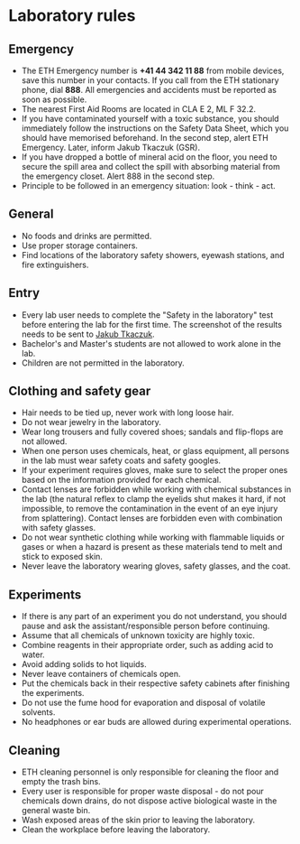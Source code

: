 # Laboratory rules

## Emergency
- The ETH Emergency number is **+41 44 342 11 88** from mobile devices, save this number in your contacts. If you call from the ETH stationary phone, dial **888**. All emergencies and accidents must be reported as soon as possible.
- The nearest First Aid Rooms are located in CLA E 2, ML F 32.2.
- If you have contaminated yourself with a toxic substance, you should immediately follow the instructions on the Safety Data Sheet, which you should have memorised beforehand. In the second step, alert ETH Emergency. Later, inform Jakub Tkaczuk (GSR).
- If you have dropped a bottle of mineral acid on the floor, you need to secure the spill area and collect the spill with absorbing material from the emergency closet. Alert 888 in the second step.
- Principle to be followed in an emergency situation: look - think - act.

## General
- No foods and drinks are permitted.
- Use proper storage containers.
- Find locations of the laboratory safety showers, eyewash stations, and fire extinguishers.

## Entry
- Every lab user needs to complete the "Safety in the laboratory" test before entering the lab for the first time. The screenshot of the results needs to be sent to [Jakub Tkaczuk](mailto:jtkaczuk@ethz.ch).
- Bachelor's and Master's students are not allowed to work alone in the lab.
- Children are not permitted in the laboratory.

## Clothing and safety gear
- Hair needs to be tied up, never work with long loose hair.
- Do not wear jewelry in the laboratory.
- Wear long trousers and fully covered shoes; sandals and flip-flops are not allowed.
- When one person uses chemicals, heat, or glass equipment, all persons in the lab must wear safety coats and safety googles.
- If your experiment requires gloves, make sure to select the proper ones based on the information provided for each chemical.
- Contact lenses are forbidden while working with chemical substances in the lab (the natural reflex to clamp the eyelids shut makes it hard, if not impossible, to remove the contamination in the event of an eye injury from splattering). Contact lenses are forbidden even with combination with safety glasses.
- Do not wear synthetic clothing while working with flammable liquids or gases or when a hazard is present as these materials tend to melt and stick to exposed skin.
- Never leave the laboratory wearing gloves, safety glasses, and the coat.

## Experiments
- If there is any part of an experiment you do not understand, you should pause and ask the assistant/responsible person before continuing.
- Assume that all chemicals of unknown toxicity are highly toxic.
- Combine reagents in their appropriate order, such as adding acid to water.
- Avoid adding solids to hot liquids.
- Never leave containers of chemicals open.
- Put the chemicals back in their respective safety cabinets after finishing the experiments.
- Do not use the fume hood for evaporation and disposal of volatile solvents.
- No headphones or ear buds are allowed during experimental operations.

## Cleaning
- ETH cleaning personnel is only responsible for cleaning the floor and empty the trash bins.
- Every user is responsible for proper waste disposal - do not pour chemicals down drains, do not dispose active biological waste in the general waste bin.
- Wash exposed areas of the skin prior to leaving the laboratory.
- Clean the workplace before leaving the laboratory.
